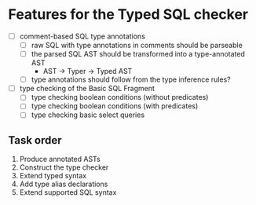 # Features for the Typed SQL checker
<!-- TODO: reference this in the Docs->DeveloperResources? -->

- [ ] comment-based SQL type annotations
  - [ ] raw SQL with type annotations in comments should be parseable
  - [ ] the parsed SQL AST should be transformed into a type-annotated AST
    - AST -> Typer -> Typed AST
  - [ ] type annotations should follow from the type inference rules?
- [ ] type checking of the Basic SQL Fragment
  - [ ] type checking boolean conditions (without predicates)
  - [ ] type checking boolean conditions (with predicates)
  - [ ] type checking basic select queries

## Task order

1. Produce annotated ASTs
2. Construct the type checker
3. Extend typed syntax
4. Add type alias declarations
5. Extend supported SQL syntax
